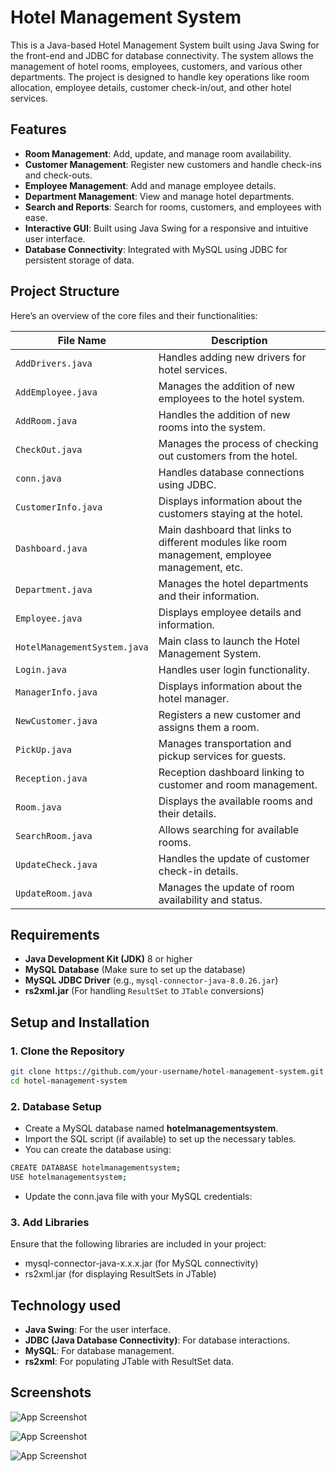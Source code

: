 
# Hotel Management System

This is a Java-based Hotel Management System built using Java Swing for the front-end and JDBC for database connectivity. The system allows the management of hotel rooms, employees, customers, and various other departments. The project is designed to handle key operations like room allocation, employee details, customer check-in/out, and other hotel services.

## Features

- **Room Management**: Add, update, and manage room availability.
- **Customer Management**: Register new customers and handle check-ins and check-outs.
- **Employee Management**: Add and manage employee details.
- **Department Management**: View and manage hotel departments.
- **Search and Reports**: Search for rooms, customers, and employees with ease.
- **Interactive GUI**: Built using Java Swing for a responsive and intuitive user interface.
- **Database Connectivity**: Integrated with MySQL using JDBC for persistent storage of data.
## Project Structure

Here’s an overview of the core files and their functionalities:

| File Name             | Description |
|-----------------------|-------------|
| `AddDrivers.java`      | Handles adding new drivers for hotel services. |
| `AddEmployee.java`     | Manages the addition of new employees to the hotel system. |
| `AddRoom.java`         | Handles the addition of new rooms into the system. |
| `CheckOut.java`        | Manages the process of checking out customers from the hotel. |
| `conn.java`            | Handles database connections using JDBC. |
| `CustomerInfo.java`    | Displays information about the customers staying at the hotel. |
| `Dashboard.java`       | Main dashboard that links to different modules like room management, employee management, etc. |
| `Department.java`      | Manages the hotel departments and their information. |
| `Employee.java`        | Displays employee details and information. |
| `HotelManagementSystem.java` | Main class to launch the Hotel Management System. |
| `Login.java`           | Handles user login functionality. |
| `ManagerInfo.java`     | Displays information about the hotel manager. |
| `NewCustomer.java`     | Registers a new customer and assigns them a room. |
| `PickUp.java`          | Manages transportation and pickup services for guests. |
| `Reception.java`       | Reception dashboard linking to customer and room management. |
| `Room.java`            | Displays the available rooms and their details. |
| `SearchRoom.java`      | Allows searching for available rooms. |
| `UpdateCheck.java`     | Handles the update of customer check-in details. |
| `UpdateRoom.java`      | Manages the update of room availability and status. |

## Requirements

- **Java Development Kit (JDK)** 8 or higher
- **MySQL Database** (Make sure to set up the database)
- **MySQL JDBC Driver** (e.g., `mysql-connector-java-8.0.26.jar`)
- **rs2xml.jar** (For handling `ResultSet` to `JTable` conversions)
## Setup and Installation
### 1. Clone the Repository
```bash
git clone https://github.com/your-username/hotel-management-system.git
cd hotel-management-system 
```
### 2. Database Setup
- Create a MySQL database named **hotelmanagementsystem**.
- Import the SQL script (if available) to set up the necessary tables.
- You can create the database using:
```bash 
CREATE DATABASE hotelmanagementsystem;
USE hotelmanagementsystem;
```
- Update the conn.java file with your MySQL credentials:

### 3. Add Libraries
Ensure that the following libraries are included in your project:

- mysql-connector-java-x.x.x.jar (for MySQL connectivity)
- rs2xml.jar (for displaying ResultSets in JTable)

## Technology used

- **Java Swing**: For the user interface.
- **JDBC (Java Database Connectivity)**: For database interactions.
- **MySQL**: For database management.
- **rs2xml**: For populating JTable with ResultSet data.

## Screenshots

![App Screenshot](https://via.placeholder.com/468x300?text=App+Screenshot+Here)

![App Screenshot](https://via.placeholder.com/468x300?text=App+Screenshot+Here)

![App Screenshot](https://via.placeholder.com/468x300?text=App+Screenshot+Here)


